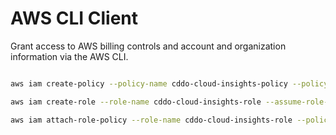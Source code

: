 # AWS CLI Client

Grant access to AWS billing controls and account and organization information via the AWS CLI.

``` sh

aws iam create-policy --policy-name cddo-cloud-insights-policy --policy-document file://../client_terraform/client_policy.json --tags 'Key="Reference",Value="https://github.com/co-cddo/cloud-insights"' 'Key="Service",Value="Cabinet Office CDDO Cloud Insights Access"'

aws iam create-role --role-name cddo-cloud-insights-role --assume-role-policy-document file://../client_terraform/client_trust_policy.json --tags 'Key="Reference",Value="https://github.com/co-cddo/cloud-insights"' 'Key="Service",Value="Cabinet Office CDDO Cloud Insights Access"'

aws iam attach-role-policy --role-name cddo-cloud-insights-role --policy-arn arn:aws:iam::ACCOUNT_ID:policy/cddo-cloud-insights-policy

```
